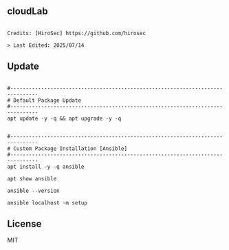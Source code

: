 ## cloudLab
<pre><code>
Credits: [HiroSec] https://github.com/hirosec

> Last Edited: 2025/07/14
</code></pre>

## Update
<pre><code>
#-------------------------------------------------------------------------------
# Default Package Update
#------------------------------------------------------------------------------- 
apt update -y -q && apt upgrade -y -q 
</code></pre>

<pre><code>
#-------------------------------------------------------------------------------
# Custom Package Installation [Ansible]
#-------------------------------------------------------------------------------
apt install -y -q ansible

apt show ansible

ansible --version

ansible localhost -m setup  
</code></pre>

## License

MIT


